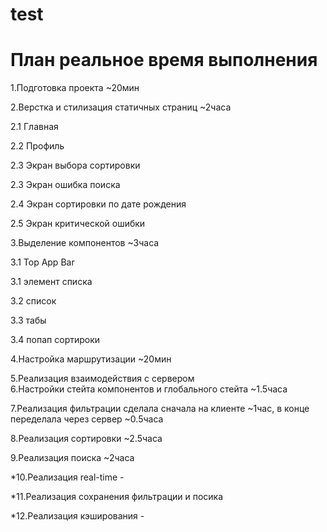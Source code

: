 # test


# План                                                   реальное время выполнения

1.Подготовка проекта                                     ~20мин

2.Верстка и стилизация статичных страниц                 ~2часа

  2.1 Главная
  
  2.2 Профиль
  
  2.3 Экран выбора сортировки
  
  2.3 Экран ошибка поиска
  
  2.4 Экран сортировки по дате рождения
  
  2.5 Экран критической ошибки
  
3.Выделение компонентов                                    ~3часа

  3.1 Top App Bar
  
  3.1 элемент списка
  
  3.2 список
  
  3.3 табы
  
  3.4 попап сортироки
  
4.Настройка маршрутизации                                   ~20мин

5.Реализация взаимодействия с сервером  
6.Настройки стейта компонентов и глобального стейта         ~1.5часа

7.Реализация фильтрации                                   сделала сначала на клиенте ~1час, в конце переделала через сервер ~0.5часа

8.Реализация сортировки                                     ~2.5часа

9.Реализация поиска                                         ~2часа

*10.Реализация real-time                                      -

*11.Реализация сохранения фильтрации и посика

*12.Реализация кэширования                                     -
